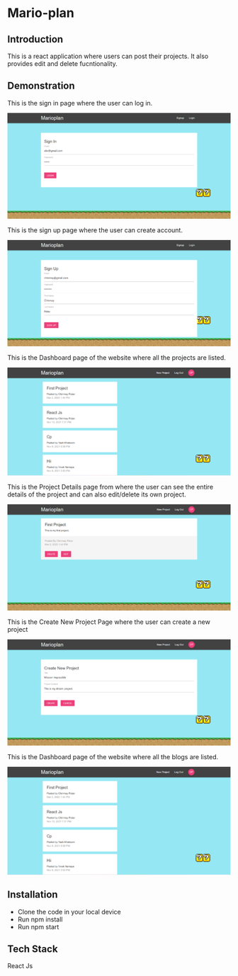 # Mario-plan

## Introduction
This is a react application where users can post their projects. It also provides edit and delete fucntionality.

## Demonstration
This is the sign in page where the user can log in.

![signinpage](/src/img/signin.png)

This is the sign up page where the user can create account.

![signup](/src/img/signup.png)

This is the Dashboard page of the website where all the projects are listed.

![dashboardpage](/src/img/dashboardp.png)

This is the Project Details page from where the user can see the entire details of the project and can also edit/delete its own project.

![dashboardpage](/src/img/projectd.png)

This is the Create New Project Page where the user can create a new project

![dashboardpage](/src/img/createp.png)

This is the Dashboard page of the website where all the blogs are listed.

![dashboardpage](/src/img/dashboardp.png)



## Installation
* Clone the code in your local device
* Run npm install
* Run npm start

## Tech Stack
React Js
